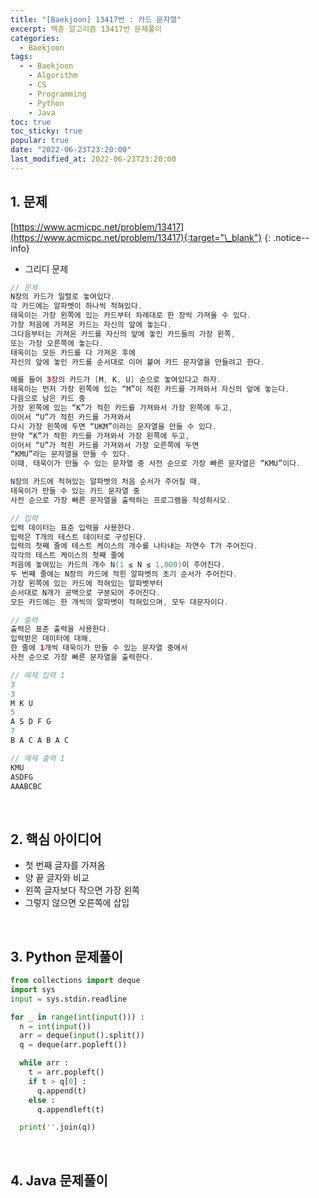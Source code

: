 ```yaml
---
title: "[Baekjoon] 13417번 : 카드 문자열"
excerpt: 백준 알고리즘 13417번 문제풀이
categories:
  - Baekjoon
tags:
  - - Baekjoon
    - Algorithm
    - CS
    - Programming
    - Python
    - Java
toc: true
toc_sticky: true
popular: true
date: "2022-06-23T23:20:00"
last_modified_at: 2022-06-23T23:20:00
---
```


## 1. 문제

[https://www.acmicpc.net/problem/13417](https://www.acmicpc.net/problem/13417){:target="\_blank"}
{: .notice--info}

- 그리디 문제

```java
// 문제
N장의 카드가 일렬로 놓여있다. 
각 카드에는 알파벳이 하나씩 적혀있다. 
태욱이는 가장 왼쪽에 있는 카드부터 차례대로 한 장씩 가져올 수 있다. 
가장 처음에 가져온 카드는 자신의 앞에 놓는다. 
그다음부터는 가져온 카드를 자신의 앞에 놓인 카드들의 가장 왼쪽, 
또는 가장 오른쪽에 놓는다. 
태욱이는 모든 카드를 다 가져온 후에 
자신의 앞에 놓인 카드를 순서대로 이어 붙여 카드 문자열을 만들려고 한다.

예를 들어 3장의 카드가 [M, K, U] 순으로 놓여있다고 하자. 
태욱이는 먼저 가장 왼쪽에 있는 “M”이 적힌 카드를 가져와서 자신의 앞에 놓는다. 
다음으로 남은 카드 중 
가장 왼쪽에 있는 “K”가 적힌 카드를 가져와서 가장 왼쪽에 두고, 
이어서 “U”가 적힌 카드를 가져와서 
다시 가장 왼쪽에 두면 “UKM”이라는 문자열을 만들 수 있다. 
만약 “K”가 적힌 카드를 가져와서 가장 왼쪽에 두고, 
이어서 “U”가 적힌 카드를 가져와서 가장 오른쪽에 두면 
“KMU”라는 문자열을 만들 수 있다. 
이때, 태욱이가 만들 수 있는 문자열 중 사전 순으로 가장 빠른 문자열은 “KMU”이다.

N장의 카드에 적혀있는 알파벳의 처음 순서가 주어질 때, 
태욱이가 만들 수 있는 카드 문자열 중 
사전 순으로 가장 빠른 문자열을 출력하는 프로그램을 작성하시오.

// 입력
입력 데이터는 표준 입력을 사용한다. 
입력은 T개의 테스트 데이터로 구성된다. 
입력의 첫째 줄에 테스트 케이스의 개수를 나타내는 자연수 T가 주어진다. 
각각의 테스트 케이스의 첫째 줄에 
처음에 놓여있는 카드의 개수 N(1 ≤ N ≤ 1,000)이 주어진다. 
두 번째 줄에는 N장의 카드에 적힌 알파벳의 초기 순서가 주어진다. 
가장 왼쪽에 있는 카드에 적혀있는 알파벳부터 
순서대로 N개가 공백으로 구분되어 주어진다. 
모든 카드에는 한 개씩의 알파벳이 적혀있으며, 모두 대문자이다. 

// 출력
출력은 표준 출력을 사용한다. 
입력받은 데이터에 대해, 
한 줄에 1개씩 태욱이가 만들 수 있는 문자열 중에서 
사전 순으로 가장 빠른 문자열을 출력한다.

// 예제 입력 1 
3
3
M K U
5
A S D F G
7
B A C A B A C

// 예제 출력 1 
KMU
ASDFG
AAABCBC
```

<br>

## 2. 핵심 아이디어

- 첫 번째 글자를 가져옴
- 양 끝 글자와 비교
- 왼쪽 글자보다 작으면 가장 왼쪽
- 그렇지 않으면 오른쪽에 삽입

<br>

## 3. Python 문제풀이

```python
from collections import deque
import sys
input = sys.stdin.readline

for _ in range(int(input())) :
  n = int(input())
  arr = deque(input().split())
  q = deque(arr.popleft())

  while arr :
    t = arr.popleft()
    if t > q[0] :
      q.append(t)
    else :
      q.appendleft(t)

  print(''.join(q))
```

<br>

## 4. Java 문제풀이

```java

```
